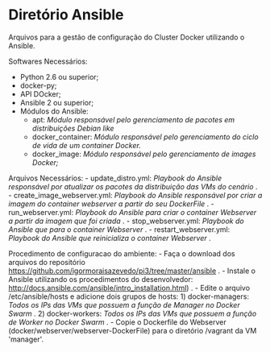 # Diretório Ansible
Arquivos para a gestão de configuração do Cluster Docker utilizando o Ansible.

Softwares Necessários:
 - Python 2.6 ou superior;
 - docker-py;
 - API DOcker;
 - Ansible 2 ou superior;
 - Módulos do Ansible:
	- apt: *Módulo responsável pelo gerenciamento de pacotes em distribuições Debian like*
	- docker_container: *Módulo responsável pelo gerenciamento do ciclo de vida de um container Docker.*
	- docker_image: *Módulo responsável pelo gerenciamento de images Docker;*
 
Arquivos Necessários:
	- update_distro.yml: *Playbook do Ansible responsável por atualizar os pacotes da distribuição das VMs do cenário* .
	- create_image_webserver.yml: *Playbook do Ansible responsável por criar a imagem do container webserver a partir do seu DockerFile* .
	- run_webserver.yml: *Playbook do Ansible para criar o container Webserver a partir da imagem que foi criada* .
	- stop_webserver.yml: *Playbook do Ansible que para o container Webserver* .
	- restart_webserver.yml: *Playbook do Ansible que reinicializa o container Webserver* .

Procedimento de configuracao do ambiente:
	- Faça o download dos arquivos do repositório https://github.com/igormoraisazevedo/pi3/tree/master/ansible .
	- Instale o Ansible utilizando os procedimentos do desenvolvedor: http://docs.ansible.com/ansible/intro_installation.html) .
	- Edite o arquivo /etc/ansible/hosts e adicione dois grupos de hosts:
		1) docker-managers: *Todos os IPs das VMs que possuem a função de Manager no Docker Swarm* .
		2) docker-workers: *Todos os IPs das VMs que possuem a função de Worker no Docker Swarm* .
	- Copie o Dockerfile do Webserver (docker/webserver/webserver-DockerFile) para o diretório /vagrant da VM 'manager'.
